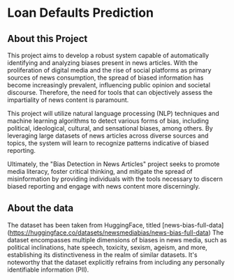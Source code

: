 Loan Defaults Prediction
==============================

About this Project <a name="1"></a>
------------

This project aims to develop a robust system capable of automatically identifying and analyzing biases present in news articles. With the proliferation of digital media and the rise of social platforms as primary sources of news consumption, the spread of biased information has become increasingly prevalent, influencing public opinion and societal discourse. Therefore, the need for tools that can objectively assess the impartiality of news content is paramount.

This project will utilize natural language processing (NLP) techniques and machine learning algorithms to detect various forms of bias, including political, ideological, cultural, and sensational biases, among others. By leveraging large datasets of news articles across diverse sources and topics, the system will learn to recognize patterns indicative of biased reporting.

Ultimately, the "Bias Detection in News Articles" project seeks to promote media literacy, foster critical thinking, and mitigate the spread of misinformation by providing individuals with the tools necessary to discern biased reporting and engage with news content more discerningly.

About the data <a name="2"></a>
------------

The dataset has been taken from HuggingFace, titled [news-bias-full-data] (https://huggingface.co/datasets/newsmediabias/news-bias-full-data) The dataset encompasses multiple dimensions of biases in news media, such as political inclinations, hate speech, toxicity, sexism, ageism, and more, establishing its distinctiveness in the realm of similar datasets. It's noteworthy that the dataset explicitly refrains from including any personally identifiable information (PII).
